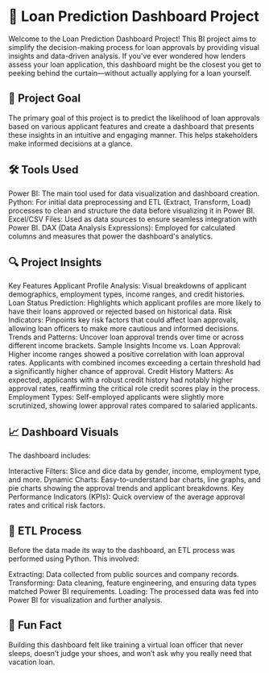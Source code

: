 # 💸 Loan Prediction Dashboard Project

Welcome to the Loan Prediction Dashboard Project! This BI project aims to simplify the decision-making process for loan approvals by providing visual insights and data-driven analysis. If you've ever wondered how lenders assess your loan application, this dashboard might be the closest you get to peeking behind the curtain—without actually applying for a loan yourself.

## 🎯 Project Goal

The primary goal of this project is to predict the likelihood of loan approvals based on various applicant features and create a dashboard that presents these insights in an intuitive and engaging manner. This helps stakeholders make informed decisions at a glance.

## 🛠️ Tools Used

Power BI: The main tool used for data visualization and dashboard creation.
Python: For initial data preprocessing and ETL (Extract, Transform, Load) processes to clean and structure the data before visualizing it in Power BI.
Excel/CSV Files: Used as data sources to ensure seamless integration with Power BI.
DAX (Data Analysis Expressions): Employed for calculated columns and measures that power the dashboard's analytics.

## 🔍 Project Insights

Key Features
Applicant Profile Analysis: Visual breakdowns of applicant demographics, employment types, income ranges, and credit histories.
Loan Status Prediction: Highlights which applicant profiles are more likely to have their loans approved or rejected based on historical data.
Risk Indicators: Pinpoints key risk factors that could affect loan approvals, allowing loan officers to make more cautious and informed decisions.
Trends and Patterns: Uncover loan approval trends over time or across different income brackets.
Sample Insights
Income vs. Loan Approval: Higher income ranges showed a positive correlation with loan approval rates. Applicants with combined incomes exceeding a certain threshold had a significantly higher chance of approval.
Credit History Matters: As expected, applicants with a robust credit history had notably higher approval rates, reaffirming the critical role credit scores play in the process.
Employment Types: Self-employed applicants were slightly more scrutinized, showing lower approval rates compared to salaried applicants.

## 📈 Dashboard Visuals

The dashboard includes:

Interactive Filters: Slice and dice data by gender, income, employment type, and more.
Dynamic Charts: Easy-to-understand bar charts, line graphs, and pie charts showing the approval trends and applicant breakdowns.
Key Performance Indicators (KPIs): Quick overview of the average approval rates and critical risk factors.

## 🔧 ETL Process

Before the data made its way to the dashboard, an ETL process was performed using Python. This involved:

Extracting: Data collected from public sources and company records.
Transforming: Data cleaning, feature engineering, and ensuring data types matched Power BI requirements.
Loading: The processed data was fed into Power BI for visualization and further analysis.

## 🤖 Fun Fact
Building this dashboard felt like training a virtual loan officer that never sleeps, doesn’t judge your shoes, and won’t ask why you really need that vacation loan.
